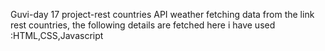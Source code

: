 Guvi-day 17 project-rest countries API weather fetching data
from the link rest countries, the following details are fetched 
here i have used :HTML,CSS,Javascript
